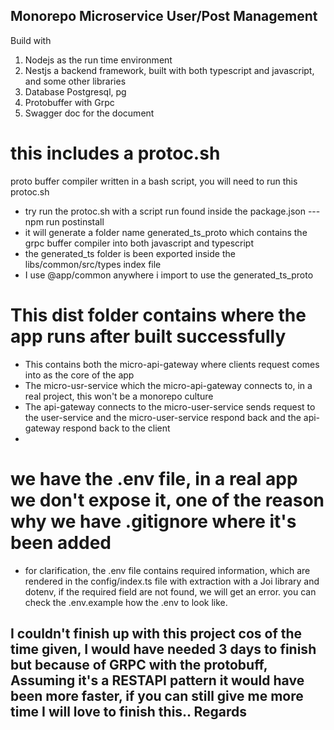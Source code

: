 ## Monorepo Microservice User/Post Management
Build with 
1. Nodejs as the run time environment
2. Nestjs a backend framework, built with both typescript and javascript, and some other libraries
3. Database Postgresql, pg
4. Protobuffer with Grpc
5. Swagger doc for the document 

# this includes a protoc.sh 
proto buffer compiler written in a bash script, you will need to run this protoc.sh 
- try run the protoc.sh with a script run found inside the package.json --- npm run postinstall
- it will generate a folder name generated_ts_proto which contains the grpc buffer compiler into both javascript and typescript
- the generated_ts folder is been exported inside the libs/common/src/types index file 
- I use @app/common anywhere i import to use the generated_ts_proto

# This dist folder contains where the app runs after built successfully
- This contains both the micro-api-gateway where clients request comes into as the core of the app
- The micro-usr-service which the micro-api-gateway connects to, in a real project, this won't be a monorepo culture
- The api-gateway connects to the micro-user-service sends request to the user-service and the micro-user-service respond back and the api-gateway respond back to the client
- 

# we have the .env file, in a real app we don't expose it, one of the reason why we have .gitignore where it's been added 
- for clarification, the .env file contains required information, which are rendered in the config/index.ts file with extraction with a Joi library and dotenv, if the required field are not found, we will get an error. you can check the .env.example how the .env to look like.


## I couldn't finish up with this project cos of the time given, I would have needed 3 days to finish but because of GRPC  with the protobuff, Assuming it's a RESTAPI pattern it would have been more faster, if you can still give me more time I will love to finish this.. Regards 
